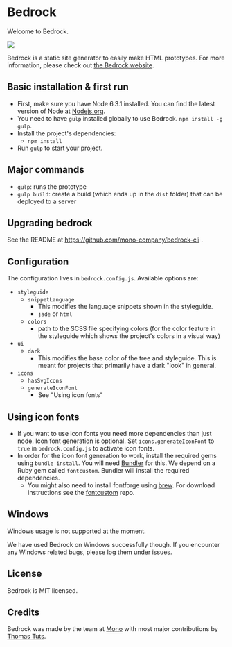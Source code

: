 # Bedrock

Welcome to Bedrock.

<img src="https://img.shields.io/github/release/mono-company/bedrock.svg">

Bedrock is a static site generator to easily make HTML prototypes. For more information, please check out [the Bedrock website](http://bedrock.mono.company/).

## Basic installation & first run

* First, make sure you have Node 6.3.1 installed. You can find the latest version of Node at [Nodejs.org](https://nodejs.org/en/).
* You need to have `gulp` installed globally to use Bedrock. `npm install -g gulp`.
* Install the project's dependencies:
  * `npm install`
* Run `gulp` to start your project.

## Major commands

* `gulp`: runs the prototype
* `gulp build`: create a build (which ends up in the `dist` folder) that can be deployed to a server

## Upgrading bedrock

See the README at https://github.com/mono-company/bedrock-cli .

## Configuration

The configuration lives in `bedrock.config.js`. Available options are:

* `styleguide`
    * `snippetLanguage`
        * This modifies the language snippets shown in the styleguide. 
        * `jade` or `html`
    * `colors`
        * path to the SCSS file specifying colors (for the color feature in the styleguide which shows the project's colors in a visual way)
* `ui`
    * `dark`
      * This modifies the base color of the tree and styleguide. This is meant for projects that primarily have a dark "look" in general.
* `icons`
    * `hasSvgIcons`
    * `generateIconFont`
        * See "Using icon fonts"

## Using icon fonts

* If you want to use icon fonts you need more dependencies than just node. Icon font generation is optional. Set `icons.generateIconFont` to `true` in `bedrock.config.js` to activate icon fonts.
* In order for the icon font generation to work, install the required gems using `bundle install`. You will need [Bundler](http://bundler.io) for this. We depend on a Ruby gem called `fontcustom`. Bundler will install the required dependencies.
    * You might also need to install fontforge using [brew](http://brew.sh). For download instructions see the [fontcustom](https://github.com/FontCustom/fontcustom#installation) repo.

## Windows

Windows usage is not supported at the moment.

We have used Bedrock on Windows successfully though. If you encounter any Windows related bugs, please log them under issues.

## License

Bedrock is MIT licensed.

## Credits

Bedrock was made by the team at [Mono](http://mono.company) with most major contributions by [Thomas Tuts](http://thomastuts.com/).
